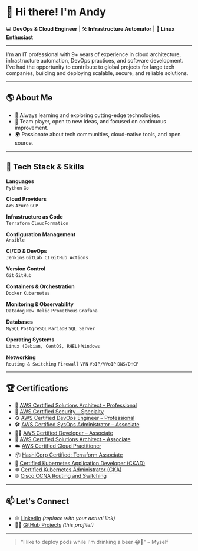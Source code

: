 # 👋 Hi there! I'm Andy

💻 **DevOps & Cloud Engineer** | 🛠️ **Infrastructure Automator** | 🐧 **Linux Enthusiast**

---

I'm an IT professional with 9+ years of experience in cloud architecture, infrastructure automation, DevOps practices, and software development. I've had the opportunity to contribute to global projects for large tech companies, building and deploying scalable, secure, and reliable solutions.

---

## 🌎 About Me

- 🧠 Always learning and exploring cutting-edge technologies.
- 🤝 Team player, open to new ideas, and focused on continuous improvement.
- 🌍 Passionate about tech communities, cloud-native tools, and open source.

---

## 🧰 Tech Stack & Skills

**Languages**  
`Python` `Go`

**Cloud Providers**  
`AWS` `Azure` `GCP`

**Infrastructure as Code**  
`Terraform` `CloudFormation`

**Configuration Management**  
`Ansible`

**CI/CD & DevOps**  
`Jenkins` `GitLab CI` `GitHub Actions`

**Version Control**  
`Git` `GitHub`

**Containers & Orchestration**  
`Docker` `Kubernetes`

**Monitoring & Observability**  
`Datadog` `New Relic` `Prometheus` `Grafana`

**Databases**  
`MySQL` `PostgreSQL` `MariaDB` `SQL Server`

**Operating Systems**  
`Linux (Debian, CentOS, RHEL)` `Windows`

**Networking**  
`Routing & Switching` `Firewall` `VPN` `VoIP/VVoIP` `DNS/DHCP`

---

## 🏆 Certifications

- 🧠 [AWS Certified Solutions Architect – Professional](https://bit.ly/45cLslb)
- 🔐 [AWS Certified Security – Specialty](https://bit.ly/3ZrAXLR)
- ⚙️ [AWS Certified DevOps Engineer – Professional](https://bit.ly/3NXuOAG)
- 🛠 [AWS Certified SysOps Administrator – Associate](https://bit.ly/41S3hoN)
- 🧑‍💻 [AWS Certified Developer – Associate](https://bit.ly/3oDjmAo)
- 🧰 [AWS Certified Solutions Architect – Associate](https://bit.ly/415ZKDt)
- ☁️ [AWS Certified Cloud Practitioner](https://bit.ly/3xVJisq)
- 📦 [HashiCorp Certified: Terraform Associate](https://bit.ly/3DX4SR2)
- 🧪 [Certified Kubernetes Application Developer (CKAD)](https://bit.ly/4h1S8Zw)
- ☸️ [Certified Kubernetes Administrator (CKA)](https://bit.ly/3Rit9Em)
- 🌐 [Cisco CCNA Routing and Switching](https://bit.ly/3fq1tQr)

---

## 📫 Let's Connect

- 🌐 [LinkedIn](https://linkedin.com/in/andymartinezot) *(replace with your actual link)*
- 🧑‍💻 [GitHub Projects](https://github.com/andymartinezot) *(this profile!)*

---

> “I like to deploy pods while I'm drinking a beer 😂🍺” – Myself
